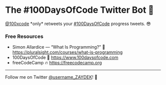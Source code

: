 # The #100DaysOfCode Twitter Bot 🤖

[@100xcode](https://twitter.com/100xcode) \*only\* retweets your [#100DaysOfCode](https://twitter.com/hashtag/100DaysOfCode) progress tweets. 😎

<!-- The bot’s code is open source (written in Go) and hosted on Google Cloud Platform using an _almost free_ virtual machine. Still, the bot is deployed using Docker, making deployments 100% serverless. If you’re curious about any of this, you’re more than welcome to [DM me on Twitter](https://twitter.com/username_ZAYDEK). Please also DM me concerning abuse. -->

### Free Resources

- Simon Allardice — “What Is Programming?” 💯 https://pluralsight.com/courses/what-is-programming
- 100DaysOfCode 🌈 https://www.100daysofcode.com
- freeCodeCamp 🔥 https://freecodecamp.org

---

Follow me on Twitter [@username_ZAYDEK](https://twitter.com/username_ZAYDEK)! 🖖
